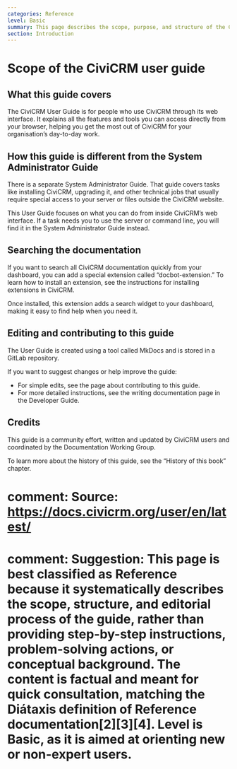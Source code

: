 ```yaml
---
categories: Reference
level: Basic
summary: This page describes the scope, purpose, and structure of the CiviCRM User Guide for non-profit users, clarifying what content is included and how it differs from other CiviCRM guides.
section: Introduction
---
```


# Scope of the CiviCRM user guide

## What this guide covers

The CiviCRM User Guide is for people who use CiviCRM through its web interface. It explains all the features and tools you can access directly from your browser, helping you get the most out of CiviCRM for your organisation’s day-to-day work.

## How this guide is different from the System Administrator Guide

There is a separate System Administrator Guide. That guide covers tasks like installing CiviCRM, upgrading it, and other technical jobs that usually require special access to your server or files outside the CiviCRM website.

This User Guide focuses on what you can do from inside CiviCRM’s web interface. If a task needs you to use the server or command line, you will find it in the System Administrator Guide instead.

## Searching the documentation

If you want to search all CiviCRM documentation quickly from your dashboard, you can add a special extension called “docbot-extension.” To learn how to install an extension, see the instructions for installing extensions in CiviCRM.

Once installed, this extension adds a search widget to your dashboard, making it easy to find help when you need it.

## Editing and contributing to this guide

The User Guide is created using a tool called MkDocs and is stored in a GitLab repository.

If you want to suggest changes or help improve the guide:
- For simple edits, see the page about contributing to this guide.
- For more detailed instructions, see the writing documentation page in the Developer Guide.

## Credits

This guide is a community effort, written and updated by CiviCRM users and coordinated by the Documentation Working Group.

To learn more about the history of this guide, see the “History of this book” chapter.

# comment: Source: https://docs.civicrm.org/user/en/latest/
# comment: Suggestion: This page is best classified as Reference because it systematically describes the scope, structure, and editorial process of the guide, rather than providing step-by-step instructions, problem-solving actions, or conceptual background. The content is factual and meant for quick consultation, matching the Diátaxis definition of Reference documentation[2][3][4]. Level is Basic, as it is aimed at orienting new or non-expert users.